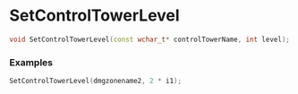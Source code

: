 # SetControlTowerLevel
```cpp - C++
void SetControlTowerLevel(const wchar_t* controlTowerName, int level);
```

### Examples
```cpp - C++
SetControlTowerLevel(dmgzonename2, 2 * i1);
```
